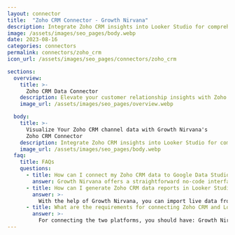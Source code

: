 ```yaml
---
layout: connector
title:  "Zoho CRM Connector - Growth Nirvana"
description: Integrate Zoho CRM insights into Looker Studio for comprehensive CRM analytics that guide your customer relationship strategies.
image: /assets/images/seo_pages/body.webp
date: 2023-08-16
categories: connectors
permalink: connectors/zoho_crm
icon_url: /assets/images/seo_pages/connectors/zoho_crm

sections:
  overview:
    title: >-
      Zoho CRM Data Connector
    description: Elevate your customer relationship insights with Zoho CRM integration. Seamlessly merge CRM data from Zoho CRM with Looker Studio's analytical capabilities, unlocking insights that drive customer engagement strategies, sales analysis, and operational excellence.
    image_url: /assets/images/seo_pages/overview.webp

  body:
    title: >-
      Visualize Your Zoho CRM channel data with Growth Nirvana's
      Zoho CRM Connector
    description: Integrate Zoho CRM insights into Looker Studio for comprehensive CRM analytics that guide your customer relationship strategies.
    image_url: /assets/images/seo_pages/body.webp
  faq:
    title: FAQs
    questions:
      - title: How can I connect my Zoho CRM data to Google Data Studio/Looker Studio?
        answer: Growth Nirvana offers a straightforward no-code interface to connect to Zoho CRM data sources.
      - title: How can I generate Zoho CRM data reports in Looker Studio?
        answer: >-
          With the help of Growth Nirvana, you can import live data from Zoho CRM into Looker Studio. These data can be viewed in charts, tables, and dashboards to generate branded reports that can be shared instantly.
      - title: What are the requirements for connecting Zoho CRM and Looker Studio?
        answer: >-
          For connecting the two platforms, you should have: Growth Nirvana Account and Zoho CRM Ads Account
---
```

